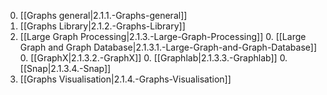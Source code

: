 0. [[Graphs general|2.1.1.-Graphs-general]]
0. [[Graphs Library|2.1.2.-Graphs-Library]]
0. [[Large Graph Processing|2.1.3.-Large-Graph-Processing]]
    0. [[Large Graph and Graph Database|2.1.3.1.-Large-Graph-and-Graph-Database]]
    0. [[GraphX|2.1.3.2.-GraphX]]
    0. [[Graphlab|2.1.3.3.-Graphlab]]
    0. [[Snap|2.1.3.4.-Snap]]
0. [[Graphs Visualisation|2.1.4.-Graphs-Visualisation]]
